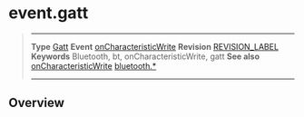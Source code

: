 # event.gatt

> --------------------- ------------------------------------------------------------------------------------------
> __Type__              [Gatt](/plugin.bluetooth.type.Gatt.md)
> __Event__             [onCharacteristicWrite](/plugin.bluetooth.type.Gatt.event.onCharacteristicWrite.md)
> __Revision__          [REVISION_LABEL](REVISION_URL)
> __Keywords__          Bluetooth, bt, onCharacteristicWrite, gatt
> __See also__          [onCharacteristicWrite](/plugin.bluetooth.type.Gatt.event.onCharacteristicWrite.md)
>						[bluetooth.*](/plugin.bluetooth.md)
> --------------------- ------------------------------------------------------------------------------------------

## Overview